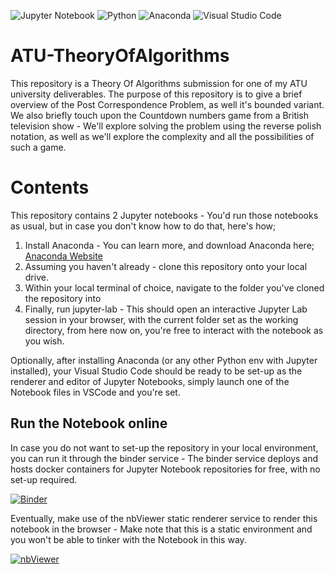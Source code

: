 ![Jupyter Notebook](https://img.shields.io/badge/jupyter-%23FA0F00.svg?style=for-the-badge&logo=jupyter&logoColor=white)
![Python](https://img.shields.io/badge/python-3670A0?style=for-the-badge&logo=python&logoColor=ffdd54)
![Anaconda](https://img.shields.io/badge/Anaconda-%2344A833.svg?style=for-the-badge&logo=anaconda&logoColor=white)
![Visual Studio Code](https://img.shields.io/badge/Visual%20Studio%20Code-0078d7.svg?style=for-the-badge&logo=visual-studio-code&logoColor=white)

# ATU-TheoryOfAlgorithms
This repository is a Theory Of Algorithms submission for one of my ATU university deliverables.
The purpose of this repository is to give a brief overview of the Post Correspondence Problem, as well it's bounded variant.
We also briefly touch upon the Countdown numbers game from a British television show - We'll explore solving the problem using the reverse polish notation, as well
as we'll explore the complexity and all the possibilities of such a game.

# Contents
This repository contains 2 Jupyter notebooks - You'd run those notebooks as usual, but in case you don't know how to do that, here's how;

1. Install Anaconda - You can learn more, and download Anaconda here; [Anaconda Website](https://www.anaconda.com/products/distribution)
2. Assuming you haven't already - clone this repository onto your local drive.
3. Within your local terminal of choice, navigate to the folder you've cloned the repository into
4. Finally, run jupyter-lab - This should open an interactive Jupyter Lab session in your browser, with the current folder set as the working directory, from here now on, you're free to interact with the notebook as you wish.

Optionally, after installing Anaconda (or any other Python env with Jupyter installed), your Visual Studio Code should be ready to be set-up as the renderer and editor of Jupyter Notebooks,
simply launch one of the Notebook files in VSCode and you're set.

## Run the Notebook online
In case you do not want to set-up the repository in your local environment, you can run it through the binder service - The binder service deploys and hosts
docker containers for Jupyter Notebook repositories for free, with no set-up required.

[![Binder](https://mybinder.org/badge_logo.svg)](https://mybinder.org/v2/gh/R4K0/ATU-TheoryOfAlgorithms/HEAD)

Eventually, make use of the nbViewer static renderer service to render this notebook in the browser - Make note that this is a static environment and you won't be able to
tinker with the Notebook in this way.

[![nbViewer](https://github.com/jupyter/design/blob/master/logos/Badges/nbviewer_badge.svg)](https://nbviewer.org/github/R4K0/ATU-TheoryOfAlgorithms/tree/main/)
